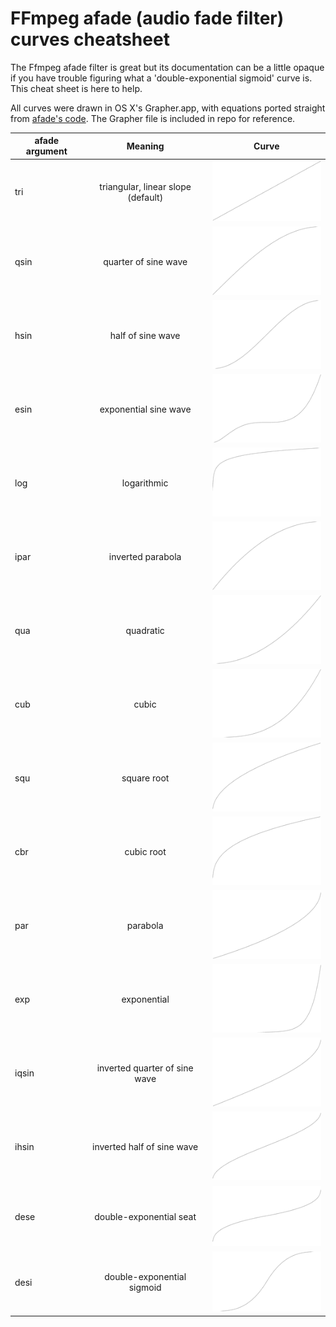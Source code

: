 # FFmpeg afade (audio fade filter) curves cheatsheet

The Ffmpeg afade filter is great but its documentation can be a little opaque if you have trouble figuring what a 'double-exponential sigmoid' curve is. This cheat sheet is here to help.

All curves were drawn in OS X's Grapher.app, with equations ported straight from [afade's code](https://github.com/FFmpeg/FFmpeg/blob/master/libavfilter/af_afade.c). The Grapher file is included in repo for reference.

| afade argument  | Meaning       | Curve         |
| --------------- |:-------------:|:-------------:|
| tri|triangular, linear slope (default)|![curve](https://raw.githubusercontent.com/guillaumekh/ffmpeg-afade-cheatsheet/master/images/tri.gif)
| qsin|quarter of sine wave|![curve](https://raw.githubusercontent.com/guillaumekh/ffmpeg-afade-cheatsheet/master/images/qsin.gif)
| hsin|half of sine wave|![curve](https://raw.githubusercontent.com/guillaumekh/ffmpeg-afade-cheatsheet/master/images/hsin.gif)
| esin|exponential sine wave|![curve](https://raw.githubusercontent.com/guillaumekh/ffmpeg-afade-cheatsheet/master/images/esin.gif)
| log|logarithmic|![curve](https://raw.githubusercontent.com/guillaumekh/ffmpeg-afade-cheatsheet/master/images/log.gif)
| ipar|inverted parabola|![curve](https://raw.githubusercontent.com/guillaumekh/ffmpeg-afade-cheatsheet/master/images/ipar.gif)
| qua|quadratic|![curve](https://raw.githubusercontent.com/guillaumekh/ffmpeg-afade-cheatsheet/master/images/qua.gif)
| cub|cubic|![curve](https://raw.githubusercontent.com/guillaumekh/ffmpeg-afade-cheatsheet/master/images/cub.gif)
| squ|square root|![curve](https://raw.githubusercontent.com/guillaumekh/ffmpeg-afade-cheatsheet/master/images/squ.gif)
| cbr|cubic root|![curve](https://raw.githubusercontent.com/guillaumekh/ffmpeg-afade-cheatsheet/master/images/cbr.gif)
| par|parabola|![curve](https://raw.githubusercontent.com/guillaumekh/ffmpeg-afade-cheatsheet/master/images/par.gif)
| exp|exponential|![curve](https://raw.githubusercontent.com/guillaumekh/ffmpeg-afade-cheatsheet/master/images/exp.gif)
| iqsin|inverted quarter of sine wave|![curve](https://raw.githubusercontent.com/guillaumekh/ffmpeg-afade-cheatsheet/master/images/iqsin.gif)
| ihsin|inverted half of sine wave|![curve](https://raw.githubusercontent.com/guillaumekh/ffmpeg-afade-cheatsheet/master/images/ihsin.gif)
| dese|double-exponential seat|![curve](https://raw.githubusercontent.com/guillaumekh/ffmpeg-afade-cheatsheet/master/images/dese.gif)
| desi|double-exponential sigmoid|![curve](https://raw.githubusercontent.com/guillaumekh/ffmpeg-afade-cheatsheet/master/images/desi.gif)
